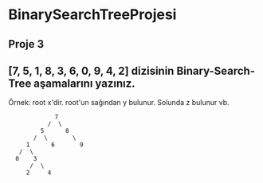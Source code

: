# BinarySearchTreeProjesi
## Proje 3
## [7, 5, 1, 8, 3, 6, 0, 9, 4, 2] dizisinin Binary-Search-Tree aşamalarını yazınız.

Örnek: root x'dir. root'un sağından y bulunur. Solunda z bulunur vb.

                 7
               /  \
             5      8
           /  \       \
         1      6       9
       /  \
      0    3
          /  \
         2     4
         
           
  
  
             
                 
                 

